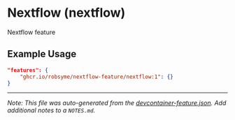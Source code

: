 
# Nextflow (nextflow)

Nextflow feature

## Example Usage

```json
"features": {
    "ghcr.io/robsyme/nextflow-feature/nextflow:1": {}
}
```





---

_Note: This file was auto-generated from the [devcontainer-feature.json](https://github.com/robsyme/nextflow-feature/blob/main/src/nextflow/devcontainer-feature.json).  Add additional notes to a `NOTES.md`._
